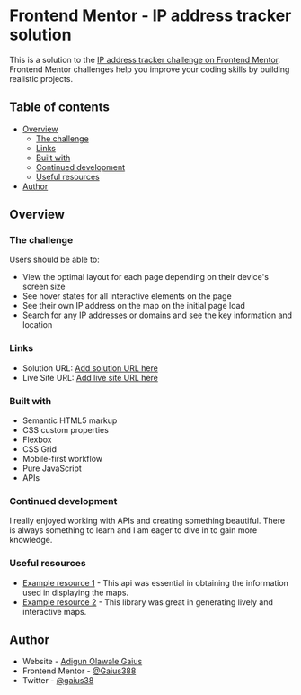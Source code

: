 # Frontend Mentor - IP address tracker solution

This is a solution to the [IP address tracker challenge on Frontend Mentor](https://www.frontendmentor.io/challenges/ip-address-tracker-I8-0yYAH0). Frontend Mentor challenges help you improve your coding skills by building realistic projects. 

## Table of contents

- [Overview](#overview)
  - [The challenge](#the-challenge)
  - [Links](#links)
  - [Built with](#built-with)
  - [Continued development](#continued-development)
  - [Useful resources](#useful-resources)
- [Author](#author)

## Overview

### The challenge

Users should be able to:

- View the optimal layout for each page depending on their device's screen size
- See hover states for all interactive elements on the page
- See their own IP address on the map on the initial page load
- Search for any IP addresses or domains and see the key information and location

### Links

- Solution URL: [Add solution URL here](https://your-solution-url.com)
- Live Site URL: [Add live site URL here](https://your-live-site-url.com)


### Built with

- Semantic HTML5 markup
- CSS custom properties
- Flexbox
- CSS Grid
- Mobile-first workflow
- Pure JavaScript
- APIs


### Continued development

I really enjoyed working with APIs and creating something beautiful. There is always something to learn and I am eager to dive in to gain more knowledge.

### Useful resources

- [Example resource 1](https://https://geo.ipify.org/) - This api was essential in obtaining the information used in displaying the maps.
- [Example resource 2](https://https://leafletjs.com/) - This library was great in generating lively and interactive maps.


## Author

- Website - [Adigun Olawale Gaius](https://www.github.com/Gaius388)
- Frontend Mentor - [@Gaius388](https://www.frontendmentor.io/profile/gaius388)
- Twitter - [@gaius38](https://www.twitter.com/gaius38)

